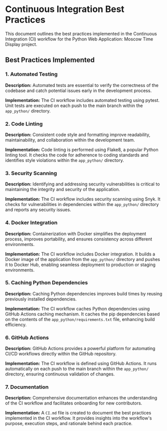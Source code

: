 # Continuous Integration Best Practices

This document outlines the best practices implemented in the Continuous Integration (CI) workflow for the Python Web Application: Moscow Time Display project.

## Best Practices Implemented

### 1. Automated Testing

**Description:** Automated tests are essential to verify the correctness of the codebase and catch potential issues early in the development process.

**Implementation:** The CI workflow includes automated testing using pytest. Unit tests are executed on each push to the main branch within the `app_python/` directory.

### 2. Code Linting

**Description:** Consistent code style and formatting improve readability, maintainability, and collaboration within the development  team.

**Implementation:** Code linting is performed using Flake8, a popular Python linting tool. It checks the code for adherence to coding standards and identifies style violations within the `app_python/` directory.

### 3. Security Scanning

**Description:** Identifying and addressing security vulnerabilities is critical to maintaining the integrity and security of the application.

**Implementation:** The CI workflow includes security scanning using Snyk. It checks for vulnerabilities in dependencies within the `app_python/` directory and reports any security issues.

### 4. Docker Integration

**Description:** Containerization with Docker simplifies the deployment process, improves portability, and ensures consistency across different environments.

**Implementation:** The CI workflow includes Docker integration. It builds a Docker image of the application from the `app_python/` directory and pushes it to Docker Hub, enabling seamless deployment to production or staging environments.

### 5. Caching Python Dependencies

**Description:** Caching Python dependencies improves build times by reusing previously installed dependencies.

**Implementation:** The CI workflow caches Python dependencies using GitHub Actions caching mechanism. It caches the pip dependencies based on the contents of the `app_python/requirements.txt` file, enhancing build efficiency.

### 6. GitHub Actions

**Description:** GitHub Actions provides a powerful platform for automating CI/CD workflows directly within the GitHub repository.

**Implementation:** The CI workflow is defined using GitHub Actions. It runs automatically on each push to the main branch within the `app_python/` directory, ensuring continuous validation of changes.

### 7. Documentation

**Description:** Comprehensive documentation enhances the understanding of the CI workflow and facilitates onboarding for new contributors.

**Implementation:** A `CI.md` file is created to document the best practices implemented in the CI workflow. It provides insights into the workflow's purpose, execution steps, and rationale behind each practice.

